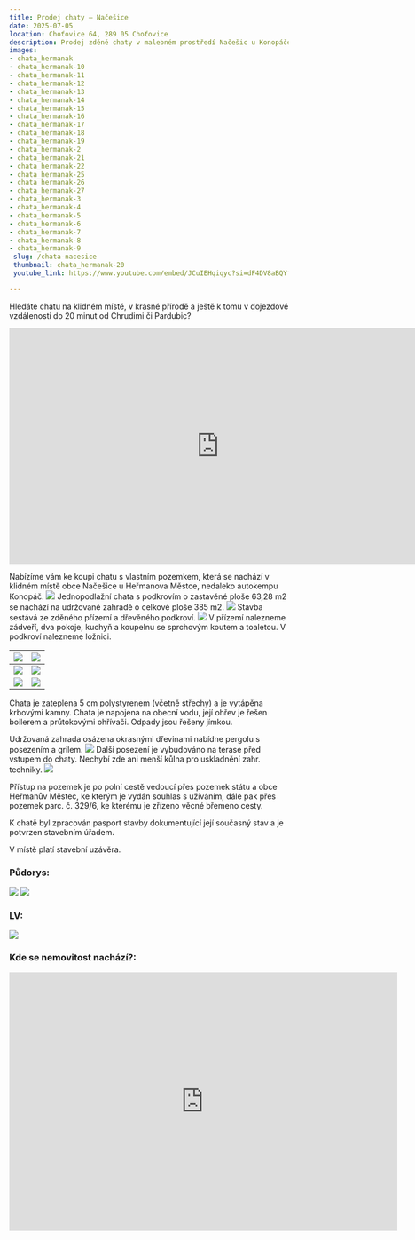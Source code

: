 ```yaml
---
title: Prodej chaty – Načešice
date: 2025-07-05
location: Choťovice 64, 289 05 Choťovice
description: Prodej zděné chaty v malebném prostředí Načešic u Konopáče.
images:
- chata_hermanak
- chata_hermanak-10
- chata_hermanak-11
- chata_hermanak-12
- chata_hermanak-13
- chata_hermanak-14
- chata_hermanak-15
- chata_hermanak-16
- chata_hermanak-17
- chata_hermanak-18
- chata_hermanak-19
- chata_hermanak-2
- chata_hermanak-21
- chata_hermanak-22
- chata_hermanak-25
- chata_hermanak-26
- chata_hermanak-27
- chata_hermanak-3
- chata_hermanak-4
- chata_hermanak-5
- chata_hermanak-6
- chata_hermanak-7
- chata_hermanak-8
- chata_hermanak-9
 slug: /chata-nacesice
 thumbnail: chata_hermanak-20
 youtube_link: https://www.youtube.com/embed/JCuIEHqiqyc?si=dF4DV8aBQYfjZSwc

---
```


Hledáte chatu na klidném místě, v krásné přírodě a ještě k tomu v dojezdové vzdálenosti do 20 minut od Chrudimi či Pardubic? 

<iframe width="755" height="425" src="https://www.youtube.com/embed/JCuIEHqiqyc?si=dF4DV8aBQYfjZSwc" title="YouTube video player" frameborder="0" allow="accelerometer; autoplay; clipboard-write; encrypted-media; gyroscope; picture-in-picture; web-share" referrerpolicy="strict-origin-when-cross-origin" allowfullscreen></iframe>

Nabízíme vám ke koupi chatu s vlastním pozemkem, která se nachází v klidném místě obce Načešice u Heřmanova Městce, nedaleko autokempu Konopáč. ![](https://res.cloudinary.com/dgnpeadbj/image/upload/v1754752956/chata_hermanak-27.jpg) Jednopodlažní chata s podkrovím o zastavěné ploše 63,28 m2 se nachází na udržované zahradě o celkové ploše 385 m2. ![](https://res.cloudinary.com/dgnpeadbj/image/upload/v1754752956/chata_hermanak-25.jpg) Stavba sestává ze zděného přízemí a dřevěného podkroví. ![](https://res.cloudinary.com/dgnpeadbj/image/upload/v1754752946/chata_hermanak-19.jpg) V přízemí nalezneme zádveří, dva pokoje, kuchyň a koupelnu se sprchovým koutem a toaletou. V podkroví nalezneme ložnici.

| ![](https://res.cloudinary.com/dgnpeadbj/image/upload/v1754752929/chata_hermanak.jpg)   | ![](https://res.cloudinary.com/dgnpeadbj/image/upload/v1754752929/chata_hermanak-2.jpg) |
| --------------------------------------------------------------------------------------- | --------------------------------------------------------------------------------------- |
| ![](https://res.cloudinary.com/dgnpeadbj/image/upload/v1754752929/chata_hermanak-3.jpg) | ![](https://res.cloudinary.com/dgnpeadbj/image/upload/v1754752929/chata_hermanak-7.jpg) |
| ![](https://res.cloudinary.com/dgnpeadbj/image/upload/v1754752927/chata_hermanak-4.jpg) | ![](https://res.cloudinary.com/dgnpeadbj/image/upload/v1754752927/chata_hermanak-5.jpg) |

Chata je zateplena 5 cm polystyrenem (včetně střechy) a je vytápěna krbovými kamny. Chata je napojena na obecní vodu, její ohřev je řešen boilerem a průtokovými ohřívači. Odpady jsou řešeny jímkou.

Udržovaná zahrada osázena okrasnými dřevinami nabídne pergolu s posezením a grilem.
![](https://res.cloudinary.com/dgnpeadbj/image/upload/v1754752956/chata_hermanak-14.jpg)
Další posezení je vybudováno na terase před vstupem do chaty. Nechybí zde ani menší kůlna pro uskladnění zahr. techniky.
![](https://res.cloudinary.com/dgnpeadbj/image/upload/v1754752956/chata_hermanak-16.jpg)

Přístup na pozemek je po polní cestě vedoucí přes pozemek státu a obce Heřmanův Městec, ke kterým je vydán souhlas s užíváním, dále pak přes pozemek parc. č. 329/6, ke kterému je zřízeno věcné břemeno cesty.

K chatě byl zpracován pasport stavby dokumentující její současný stav a je potvrzen stavebním úřadem.

V místě platí stavební uzávěra.

### Půdorys:

![](https://res.cloudinary.com/dgnpeadbj/image/upload/v1754657673/chata_hermanak-24.jpg)
![](https://res.cloudinary.com/dgnpeadbj/image/upload/v1754657673/chata_hermanak-23.jpg)

### LV:

![](https://res.cloudinary.com/dgnpeadbj/image/upload/v1754659741/chata_hermanak-50.png)

### Kde se nemovitost nachází?:

<iframe style="border:none" src="https://mapy.com/s/domoconevo" width="700" height="466" frameborder="0"></iframe>
